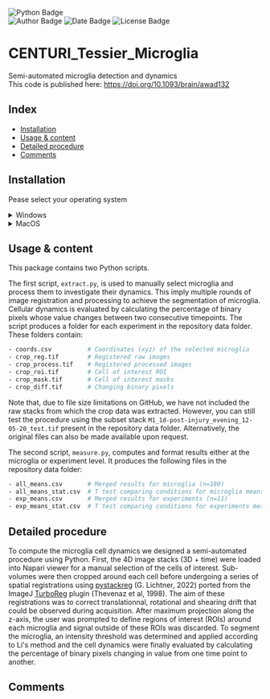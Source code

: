 ![Python Badge](https://img.shields.io/badge/Python-3.9-rgb(69%2C132%2C182)?logo=python&logoColor=rgb(149%2C157%2C165)&labelColor=rgb(50%2C60%2C65))  
![Author Badge](https://img.shields.io/badge/Author-Benoit%20Dehapiot-blue?labelColor=rgb(50%2C60%2C65)&color=rgb(149%2C157%2C165))
![Date Badge](https://img.shields.io/badge/Created-2022--07--18-blue?labelColor=rgb(50%2C60%2C65)&color=rgb(149%2C157%2C165))
![License Badge](https://img.shields.io/badge/Licence-GNU%20General%20Public%20License%20v3.0-blue?labelColor=rgb(50%2C60%2C65)&color=rgb(149%2C157%2C165))     

# CENTURI_Tessier_Microglia  
Semi-automated microglia detection and dynamics  
This code is published here: https://doi.org/10.1093/brain/awad132

## Index
- [Installation](#installation)
- [Usage & content](#usage-&-content)
- [Detailed procedure](#detailed-procedure)
- [Comments](#comments)

## Installation

Pease select your operating system

<details> <summary>Windows</summary>  

### Step 1: Download this GitHub Repository 
- Click on the green `<> Code` button and download `ZIP` 
- Unzip the downloaded file to a desired location

### Step 2: Install Miniforge (Minimal Conda installer)
- Download and install [Miniforge](https://github.com/conda-forge/miniforge) for your operating system   
- Run the downloaded `.exe` file  
    - Select "Add Miniforge3 to PATH environment variable"  

### Step 3: Setup Conda 
- Open the newly installed Miniforge Prompt  
- Move to the downloaded GitHub repository
- Run the following command:  
```bash
mamba env create -f environment.yml
```
- Activate Conda environment:
```bash
conda activate Microglia
```
Your prompt should now start with `(Microglia)` instead of `(base)`

</details> 

<details> <summary>MacOS</summary>  

### Step 1: Download this GitHub Repository 
- Click on the green `<> Code` button and download `ZIP` 
- Unzip the downloaded file to a desired location

### Step 2: Install Miniforge (Minimal Conda installer)
- Download and install [Miniforge](https://github.com/conda-forge/miniforge) for your operating system   
- Open your terminal
- Move to the directory containing the Miniforge installer
- Run one of the following command:  
```bash
# Intel-Series
bash Miniforge3-MacOSX-x86_64.sh
# M-Series
bash Miniforge3-MacOSX-arm64.sh
```   

### Step 3: Setup Conda 
- Re-open your terminal 
- Move to the downloaded GitHub repository
- Run the following command: 
```bash
mamba env create -f environment.yml
```  
- Activate Conda environment:  
```bash
conda activate Microglia
```
Your prompt should now start with `(Microglia)` instead of `(base)`

</details>

## Usage & content

This package contains two Python scripts. 

The first script, `extract.py`, is used to manually select microglia and process them to investigate their dynamics. This imply multiple rounds of image registration and processing to achieve the segmentation of microglia. Cellular dynamics is evaluated by calculating the percentage of binary pixels whose value changes between two consecutive timepoints. The script produces a folder for each experiment in the repository data folder. These folders contain:
```bash
- coords.csv          # Coordinates (xyz) of the selected microglia
- crop_reg.tif        # Registered raw images
- crop_process.tif    # Registered processed images
- crop_roi.tif        # Cell of interest ROI
- crop_mask.tif       # Cell of interest masks
- crop_diff.tif       # Changing binary pixels
```
Note that, due to file size limitations on GitHub, we have not included the raw stacks from which the crop data was extracted. However, you can still test the procedure using the subset stack `M1_1d-post-injury_evening_12-05-20_test.tif` present in the repository data folder. Alternatively, the original files can also be made available upon request.

The second script, `measure.py`, computes and format results either at the microglia or experiment level. It produces the following files in the repository data folder:
```bash
- all_means.csv       # Merged results for microglia (n=180)
- all_means_stat.csv  # T test comparing conditions for microglia means  
- exp_means.csv       # Merged results for experiments (n=11)
- exp_means_stat.csv  # T test comparing conditions for experiments means  
```
## Detailed procedure

To compute the microglia cell dynamics we designed a semi-automated procedure using Python. First, the 4D image stacks (3D + time) were loaded into Napari viewer for a manual selection of the cells of interest. Sub-volumes were then cropped around each cell before undergoing a series of spatial registrations using [pystackreg](https://github.com/glichtner/pystackreg) (G. Lichtner, 2022)  ported from the ImageJ [TurboReg](https://doi.org/10.1109/83.650848) plugin (Thevenaz et al, 1998). The aim of these registrations was to correct translationnal, rotational and shearing drift that could be observed during acquisition. After maximum projection along the z-axis, the user was prompted to define regions of interest (ROIs) around each microglia and signal outside of these ROIs was discarded. To segment the microglia, an intensity threshold was determined and applied according to Li's method and the cell dynamics were finally evaluated by calculating the percentage of binary pixels changing in value from one time point to another.

## Comments